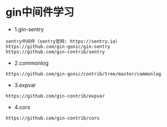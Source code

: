 # gin中间件学习
- 1.gin-sentry
``` 
sentry中间件（sentry官网: https://sentry.io）
https://github.com/gin-gonic/gin-sentry
https://github.com/gin-contrib/sentry
```
- 2.commonlog
``` 
https://github.com/gin-gonic/contrib/tree/master/commonlog
```
- 3.expvar
``` 
https://github.com/gin-contrib/expvar
```
- 4.cors
``` 
https://github.com/gin-contrib/cors
```